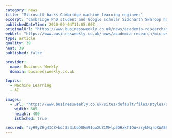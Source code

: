 ```yaml
---
category: news
title: "Microsoft backs Cambridge machine learning engineer"
excerpt: "Cambridge PhD student and Google scholar Siddharth Swaroop has received a 2020 Microsoft Research EMEA PhD Award worth £15k to help support his final year of research into fresh advances in the field of continual learning and federated learning with neural networks."
publishedDateTime: 2020-09-04T11:05:00Z
originalUrl: "https://www.businessweekly.co.uk/news/academia-research/microsoft-backs-cambridge-machine-learning-engineer"
webUrl: "https://www.businessweekly.co.uk/news/academia-research/microsoft-backs-cambridge-machine-learning-engineer"
type: article
quality: 39
heat: 39
published: false

provider:
  name: Business Weekly
  domain: businessweekly.co.uk

topics:
  - Machine Learning
  - AI

images:
  - url: "https://www.businessweekly.co.uk/sites/default/files/styles/article350/public/field/image/siddharth-swaroop.jpg?itok=qST-tf07"
    width: 605
    height: 400
    isCached: true

secured: "zyH9yZ8g4ICZ+bdJ8z3iUoD0Hm9IooXUZ1M+lp3OHxkTIQW+zrykMqroXWAEhy13TEgpqBdNnyY3fVZ7BvbUxmaboF0P9eIOkG09UHNBk92snudw7QIUhde6dIVbYvOA1+JEvwfzmcIpioIJhY/qTXlGyuUgAG/z0/njBBJRf0Vme9dVFvd3HsXv5ijtiFEKQlVdca4c5Imx1S/6e6gR8hQrbDjCE1NL+otr6j2QI8yei0G/OBdJfI3oD75L77Mb7b6zAJUX4HjFdZ9BsyDGQcVzNu5WE1DiScY6oTLPcDKlofnd0kNGSFXRA3oLW3DwWMVpZ1YpuzjOtTkBWtUHNXYSDaY4oxNvHNw7r5iklHA=;x1+tVhEXF4lszNbjjnMCpA=="
---
```


